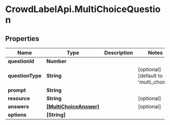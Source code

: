 # CrowdLabelApi.MultiChoiceQuestion

## Properties

Name | Type | Description | Notes
------------ | ------------- | ------------- | -------------
**questionId** | **Number** |  | 
**questionType** | **String** |  | [optional] [default to &#39;multi_choice&#39;]
**prompt** | **String** |  | 
**resource** | **String** |  | [optional] 
**answers** | [**[MultiChoiceAnswer]**](MultiChoiceAnswer.md) |  | [optional] 
**options** | **[String]** |  | 


